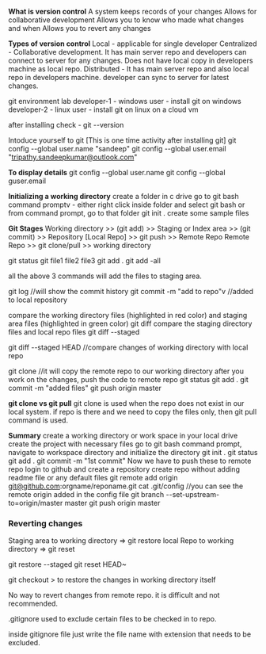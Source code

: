 **What is version control**
  A system keeps records of your changes
  Allows for collaborative development
  Allows you to know who made what changes and when
  Allows you to revert any changes

**Types of version control**
  Local - applicable for single developer
  Centralized - Collaborative development. It has main server repo and developers can connect to server for any changes. Does not have local copy in developers machine as local repo.
  Distributed - It has main server repo and also local repo in developers machine. developer can sync to server for latest changes.

git environment lab
  developer-1 - windows user - install git on windows
  developer-2 - linux user - install git on linux on a cloud vm

  after installing check - git --version

Intoduce yourself to git [This is one time activity after installing git]
git config --global user.name "sandeep"
git config --global user.email "tripathy.sandeepkumar@outlook.com"

**To display details**
git config --global user.name
git config --global guser.email

**Initializing a working directory**
create a folder in c drive
go to git bash command promptv - either right click inside folder and select git bash or from command prompt, go to that folder
  git init .
create some sample files


**Git Stages**
Working directory >> (git add) >> Staging or Index area >> (git commit) >> Repository [Local Repo] >> git push >> Remote Repo
Remote Repo >> git clone/pull >> working directory

git status
git file1 file2 file3
git add .
git add -all

all the above 3 commands will add the files to staging area.

git log //will show the commit history
git commit -m "add to repo"v //added to local repository

compare the working directory files (highlighted in red color) and staging area files (highlighted in green color)
git diff
compare the staging directory files and local repo files
git diff --staged

git diff --staged HEAD //compare changes of working directory with local repo

git clone <repo url> //it will copy the remote repo to our working directory
after you work on the changes, push the code to remote repo
git status
git add .
git commit -m "added files"
git push origin master

**git clone vs git pull**
git clone is used when the repo does not exist in our local system.
if repo is there and we need to copy the files only, then git pull command is used.


**Summary**
create a working directory or work space in your local drive
create the project with necessary files
go to git bash command prompt, navigate to workspace directory and initialize the directory
git init .
git status
git add .
git commit -m "1st commit"
Now we have to push these to remote repo
login to github and create a repository
create repo without adding readme file or any default files
git remote add origin git@github.com:orgname/reponame.git
cat .git/config //you can see the remote origin added in the config file
git branch --set-upstream-to=origin/master master
git push origin master


### Reverting changes
Staging area to working directory => git restore
local Repo to working directory => git reset

git restore --staged <file name>
git reset HEAD~

git checkout <file name> > to restore the changes in working directory itself

No way to revert changes from remote repo. it is difficult and not recommended.


.gitignore used to exclude certain files to be checked in to repo.

inside gitignore file just write the file name with extension that needs to be excluded.


